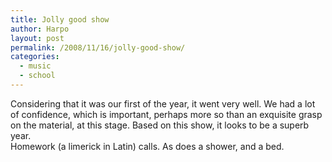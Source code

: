 ```yaml
---
title: Jolly good show
author: Harpo
layout: post
permalink: /2008/11/16/jolly-good-show/
categories:
  - music
  - school
---
```

Considering that it was our first of the year, it went very well. We had a lot of confidence, which is important, perhaps more so than an exquisite grasp on the material, at this stage. Based on this show, it looks to be a superb year.  
Homework (a limerick in Latin) calls. As does a shower, and a bed.